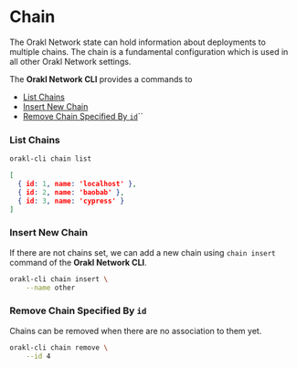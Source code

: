 # Chain

The Orakl Network state can hold information about deployments to multiple chains. The chain is a fundamental configuration which is used in all other Orakl Network settings.

The **Orakl Network CLI** provides a commands to

* [List Chains](chain.md#list-chains)
* [Insert New Chain](chain.md#insert-new-chain)
* [Remove Chain Specified By `id`](chain.md#remove-chain-specified-by-id)``

### List Chains

```sh
orakl-cli chain list
```

```json
[
  { id: 1, name: 'localhost' },
  { id: 2, name: 'baobab' },
  { id: 3, name: 'cypress' }
]
```

### Insert New Chain

If there are not chains set, we can add a new chain using `chain insert` command of the **Orakl Network CLI**.

```sh
orakl-cli chain insert \
    --name other
```

### Remove Chain Specified By `id`

Chains can be removed when there are no association to them yet.

```sh
orakl-cli chain remove \
    --id 4
```
